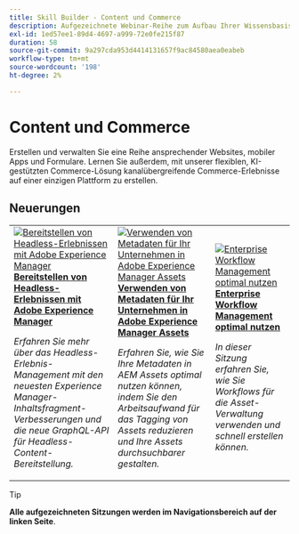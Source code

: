 ```yaml
---
title: Skill Builder - Content und Commerce
description: Aufgezeichnete Webinar-Reihe zum Aufbau Ihrer Wissensbasis und zur Maximierung Ihrer Investitionen in Adobe-Inhalte und Commerce-Lösungen
exl-id: 1ed57ee1-89d4-4697-a999-72e0fe215f87
duration: 58
source-git-commit: 9a297cda953d4414131657f9ac84580aea0eabeb
workflow-type: tm+mt
source-wordcount: '198'
ht-degree: 2%

---
```


# Content und Commerce

Erstellen und verwalten Sie eine Reihe ansprechender Websites, mobiler Apps und Formulare. Lernen Sie außerdem, mit unserer flexiblen, KI-gestützten Commerce-Lösung kanalübergreifende Commerce-Erlebnisse auf einer einzigen Plattform zu erstellen.

## Neuerungen

<table>
<tr>
  <td>
    <a href="https://experienceleague.adobe.com/docs/skill-builder-events/skill-builder/content-and-commerce/2022/headless.html">
      <img alt="Bereitstellen von Headless-Erlebnissen mit Adobe Experience Manager" src="https://video.tv.adobe.com/v/343816?format=jpeg" />
    </a>
     <div>
      <a href="https://experienceleague.adobe.com/docs/skill-builder-events/skill-builder/content-and-commerce/2022/headless.html">
        <strong>Bereitstellen von Headless-Erlebnissen mit Adobe Experience Manager</strong>
      </a>
    </div>
    <p>
    <em>Erfahren Sie mehr über das Headless-Erlebnis-Management mit den neuesten Experience Manager-Inhaltsfragment-Verbesserungen und die neue GraphQL-API für Headless-Content-Bereitstellung.</em>
    <p>
  </td>
  <td>
    <a href="https://experienceleague.adobe.com/docs/skill-builder-events/skill-builder/content-and-commerce/2022/metadata.html">
      <img alt="Verwenden von Metadaten für Ihr Unternehmen in Adobe Experience Manager Assets" src="https://video.tv.adobe.com/v/343815?format=jpeg" />
    </a>
     <div>
      <a href="https://experienceleague.adobe.com/docs/skill-builder-events/skill-builder/content-and-commerce/2022/metadata.html">
        <strong>Verwenden von Metadaten für Ihr Unternehmen in Adobe Experience Manager Assets</strong>
      </a>
    </div>
    <p>
    <em>Erfahren Sie, wie Sie Ihre Metadaten in AEM Assets optimal nutzen können, indem Sie den Arbeitsaufwand für das Tagging von Assets reduzieren und Ihre Assets durchsuchbarer gestalten.</em>
    <p>
  </td>  
  <td>
    <a href="https://experienceleague.adobe.com/docs/skill-builder-events/skill-builder/content-and-commerce/2022/workflow.html">
      <img alt="Enterprise Workflow Management optimal nutzen" src="https://video.tv.adobe.com/v/343817?format=jpeg" />
    </a>
     <div>
      <a href="https://experienceleague.adobe.com/docs/skill-builder-events/skill-builder/content-and-commerce/2022/workflow.html">
        <strong>Enterprise Workflow Management optimal nutzen</strong>
      </a>
    </div>
    <p>
    <em>In dieser Sitzung erfahren Sie, wie Sie Workflows für die Asset-Verwaltung verwenden und schnell erstellen können.</em>
    <p>
  </td>
</tr>
</table>

>[!TIP]
>
>**Alle aufgezeichneten Sitzungen werden im Navigationsbereich auf der linken Seite**.
